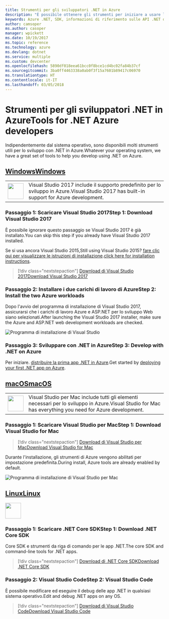 ```yaml
---
title: Strumenti per gli sviluppatori .NET in Azure
description: "È possibile ottenere gli strumenti per iniziare a usare le librerie .NET di Azure da un ambiente Windows, Linux o Mac."
keywords: Azure .NET, SDK, informazioni di riferimento sulle API .NET di Azure, libreria di classi .NET di Azure
author: camsoper
ms.author: casoper
manager: wpickett
ms.date: 10/19/2017
ms.topic: reference
ms.technology: azure
ms.devlang: dotnet
ms.service: multiple
ms.custom: devcenter
ms.openlocfilehash: 5890df018eea61bcc0f8bce1cd4bc02fa84b37cf
ms.sourcegitcommit: 3ba0ff4463338a0ab0f3f15a7601b89417c06970
ms.translationtype: HT
ms.contentlocale: it-IT
ms.lasthandoff: 03/05/2018
---
```

# <a name="tools-for-net-azure-developers"></a><span data-ttu-id="0dd7c-104">Strumenti per gli sviluppatori .NET in Azure</span><span class="sxs-lookup"><span data-stu-id="0dd7c-104">Tools for .NET Azure developers</span></span>

<span data-ttu-id="0dd7c-105">Indipendentemente dal sistema operativo, sono disponibili molti strumenti utili per lo sviluppo con .NET in Azure.</span><span class="sxs-lookup"><span data-stu-id="0dd7c-105">Whatever your operating system, we have a great set of tools to help you develop using .NET on Azure.</span></span>

## <a name="windowstabwindows"></a>[<span data-ttu-id="0dd7c-106">Windows</span><span class="sxs-lookup"><span data-stu-id="0dd7c-106">Windows</span></span>](#tab/windows)

<table>
  <tr>
    <td width="50">
        <img src="https://docs.microsoft.com/en-us/media/logos/logo_vs-ide.svg" width="50" height="50"></img>
    </td>
    <td>
<span data-ttu-id="0dd7c-107">Visual Studio 2017 include il supporto predefinito per lo sviluppo in Azure.</span><span class="sxs-lookup"><span data-stu-id="0dd7c-107">Visual Studio 2017 has built-in support for Azure development.</span></span>
    </td>
  </tr>
</table>

### <a name="step-1-download-visual-studio-2017"></a><span data-ttu-id="0dd7c-108">Passaggio 1: Scaricare Visual Studio 2017</span><span class="sxs-lookup"><span data-stu-id="0dd7c-108">Step 1: Download Visual Studio 2017</span></span>

<span data-ttu-id="0dd7c-109">È possibile ignorare questo passaggio se Visual Studio 2017 è già installato.</span><span class="sxs-lookup"><span data-stu-id="0dd7c-109">You can skip this step if you already have Visual Studio 2017 installed.</span></span>

<span data-ttu-id="0dd7c-110">Se si usa ancora Visual Studio 2015,</span><span class="sxs-lookup"><span data-stu-id="0dd7c-110">Still using Visual Studio 2015?</span></span>  <span data-ttu-id="0dd7c-111">[fare clic qui per visualizzare le istruzioni di installazione](dotnet-sdk-vs2015-install.md).</span><span class="sxs-lookup"><span data-stu-id="0dd7c-111">[click here for installation instructions](dotnet-sdk-vs2015-install.md).</span></span>

> [!div class="nextstepaction"]
> [<span data-ttu-id="0dd7c-112">Download di Visual Studio 2017</span><span class="sxs-lookup"><span data-stu-id="0dd7c-112">Download Visual Studio 2017</span></span>](https://www.visualstudio.com/downloads/)


### <a name="step-2-install-the-two-azure-workloads"></a><span data-ttu-id="0dd7c-113">Passaggio 2: Installare i due carichi di lavoro di Azure</span><span class="sxs-lookup"><span data-stu-id="0dd7c-113">Step 2: Install the two Azure workloads</span></span>

<span data-ttu-id="0dd7c-114">Dopo l'avvio del programma di installazione di Visual Studio 2017, assicurarsi che i carichi di lavoro Azure e ASP.NET per lo sviluppo Web siano selezionati.</span><span class="sxs-lookup"><span data-stu-id="0dd7c-114">After launching the Visual Studio 2017 installer, make sure the Azure and ASP.NET web development workloads are checked.</span></span>

![Programma di installazione di Visual Studio](media/dotnet-tools/azure-workloads.png)

### <a name="step-3-develop-with-net-on-azure"></a><span data-ttu-id="0dd7c-116">Passaggio 3: Sviluppare con .NET in Azure</span><span class="sxs-lookup"><span data-stu-id="0dd7c-116">Step 3: Develop with .NET on Azure</span></span>

<span data-ttu-id="0dd7c-117">Per iniziare. [distribuire la prima app .NET in Azure](https://docs.microsoft.com/azure/app-service-web/app-service-web-get-started-dotnet).</span><span class="sxs-lookup"><span data-stu-id="0dd7c-117">Get started by [deploying your first .NET app on Azure](https://docs.microsoft.com/azure/app-service-web/app-service-web-get-started-dotnet).</span></span>


## <a name="macostabmacos"></a>[<span data-ttu-id="0dd7c-118">macOS</span><span class="sxs-lookup"><span data-stu-id="0dd7c-118">macOS</span></span>](#tab/macos)
<table>
  <tr>
    <td width="50">
        <img src="https://docs.microsoft.com/en-us/media/logos/logo_vs-mac.svg" width="50" height="50"></img>
    </td>
    <td>
<span data-ttu-id="0dd7c-119">Visual Studio per Mac include tutti gli elementi necessari per lo sviluppo in Azure.</span><span class="sxs-lookup"><span data-stu-id="0dd7c-119">Visual Studio for Mac has everything you need for Azure development.</span></span>
    </td>
  </tr>
</table>


### <a name="step-1-download-visual-studio-for-mac"></a><span data-ttu-id="0dd7c-120">Passaggio 1: Scaricare Visual Studio per Mac</span><span class="sxs-lookup"><span data-stu-id="0dd7c-120">Step 1: Download Visual Studio for Mac</span></span>

> [!div class="nextstepaction"]
> [<span data-ttu-id="0dd7c-121">Download di Visual Studio per Mac</span><span class="sxs-lookup"><span data-stu-id="0dd7c-121">Download Visual Studio for Mac</span></span>](https://www.visualstudio.com/vs/visual-studio-mac/)

<span data-ttu-id="0dd7c-122">Durante l'installazione, gli strumenti di Azure vengono abilitati per impostazione predefinita.</span><span class="sxs-lookup"><span data-stu-id="0dd7c-122">During install, Azure tools are already enabled by default.</span></span>

![Programma di installazione di Visual Studio per Mac](media/dotnet-tools/azure-vsmac.png)

## <a name="linuxtablinux"></a>[<span data-ttu-id="0dd7c-124">Linux</span><span class="sxs-lookup"><span data-stu-id="0dd7c-124">Linux</span></span>](#tab/linux)

<img src="https://docs.microsoft.com/en-us/visualstudio/products/images/vs-code.svg" width="50" height="50"></img>

### <a name="step-1-download-net-core-sdk"></a><span data-ttu-id="0dd7c-125">Passaggio 1: Scaricare .NET Core SDK</span><span class="sxs-lookup"><span data-stu-id="0dd7c-125">Step 1: Download .NET Core SDK</span></span>

<span data-ttu-id="0dd7c-126">Core SDK e strumenti da riga di comando per le app .NET.</span><span class="sxs-lookup"><span data-stu-id="0dd7c-126">The core SDK and command-line tools for .NET apps.</span></span>

> [!div class="nextstepaction"]
> [<span data-ttu-id="0dd7c-127">Download di .NET Core SDK</span><span class="sxs-lookup"><span data-stu-id="0dd7c-127">Download .NET Core SDK</span></span>](https://www.microsoft.com/net/core)

### <a name="step-2-visual-studio-code"></a><span data-ttu-id="0dd7c-128">Passaggio 2: Visual Studio Code</span><span class="sxs-lookup"><span data-stu-id="0dd7c-128">Step 2: Visual Studio Code</span></span>

<span data-ttu-id="0dd7c-129">È possibile modificare ed eseguire il debug delle app .NET in qualsiasi sistema operativo.</span><span class="sxs-lookup"><span data-stu-id="0dd7c-129">Edit and debug .NET apps on any OS.</span></span>

> [!div class="nextstepaction"]
> [<span data-ttu-id="0dd7c-130">Download di Visual Studio Code</span><span class="sxs-lookup"><span data-stu-id="0dd7c-130">Download Visual Studio Code</span></span>](https://code.visualstudio.com)
